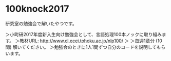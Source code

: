 # 100knock2017
研究室の勉強会で解いたやつです。

＞小町研2017年度新入生向け勉強会として、言語処理100本ノックに取り組みます。
＞教材URL: http://www.cl.ecei.tohoku.ac.jp/nlp100/
＞
＞毎週1章分 (10問) 解いてください。
＞勉強会のときに1人1問ずつ自分のコードを説明してもらいます。
